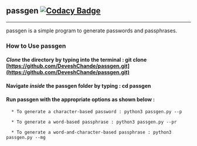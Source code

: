 ## passgen [![Codacy Badge](https://api.codacy.com/project/badge/Grade/e975d1fc3290435982c4fcde602a39eb)](https://www.codacy.com/app/DeveshChande/passgen?utm_source=github.com&amp;utm_medium=referral&amp;utm_content=DeveshChande/passgen&amp;utm_campaign=Badge_Grade)
------------

passgen is a simple program to generate passwords and passphrases.

### How to Use passgen

#### *Clone* the directory by typing into the terminal : git clone [https://github.com/DeveshChande/passgen.git](https://github.com/DeveshChande/passgen.git)

#### Navigate *inside* the passgen folder by typing : cd passgen

#### Run passgen with the appropriate options as shown below :

      * To generate a character-based password : python3 passgen.py --p

      * To generate a word-based passphrase : python3 passgen.py --pr

      * To generate a word-and-character-based passphrase : python3 passgen.py --mg

